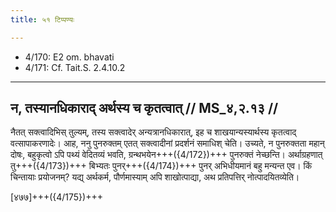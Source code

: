 ```yaml
---
title: ५१ टिप्पण्यः

---
```

- 4/170: E2 om. bhavati
- 4/171: Cf. Tait.S. 2.4.10.2

____________________________________________


## न, तस्यानधिकाराद् अर्थस्य च कृतत्वात् // MS_४,२.१३ //

नैतत् सक्त्वादिभिस् तुल्यम्, तस्य सक्त्वादेर् अन्यत्रानधिकारात्, इह च शाखयान्यस्यार्थस्य कृतत्वाद् वत्सापाकरणादेः। आह, ननु पुनरुक्तम् एतत् सक्त्वादीनां प्रदर्शनं समाधिश् चेति। उच्यते, न पुनरुक्तता महान् दोषः, बहुकृत्वो ऽपि पथ्यं वेदितव्यं भवति, ग्रन्थभयेन+++({4/172})+++ पुनरुक्तं नेच्छन्ति। अर्थाग्रहणात् तु+++({4/173})+++ बिभ्यतः पुनर्+++({4/174})+++ पुनर् अभिधीयमानं बहु मन्यन्त एव। किं चिन्तायाः प्रयोजनम्? यद्य् अर्थकर्म, पौर्णमास्याम् अपि शाखोत्पाद्या, अथ प्रतिपत्तिर् नोत्पादयितव्येति।

[४७७]+++({4/175})+++
